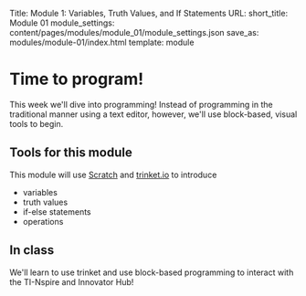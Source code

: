 Title: Module 1: Variables, Truth Values, and If Statements
URL:
short_title: Module 01
module_settings: content/pages/modules/module_01/module_settings.json
save_as: modules/module-01/index.html
template: module

# Time to program!

This week we'll dive into programming! Instead of programming in the
traditional manner using a text editor, however, we'll use block-based,
visual tools to begin.

## Tools for this module

This module will use [Scratch](https://scratch.mit.edu/) and
[trinket.io](https://trinket.io/) to introduce

- variables
- truth values
- if-else statements
- operations

## In class

We'll learn to use trinket and use block-based programming to interact with
the TI-Nspire and Innovator Hub!
